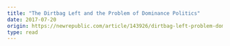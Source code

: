 ```yaml
---
title: "The Dirtbag Left and the Problem of Dominance Politics"
date: 2017-07-20
origin: https://newrepublic.com/article/143926/dirtbag-left-problem-dominance-politics
type: read
---
```


